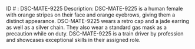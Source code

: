 ID # : DSC-MATE-9225
Description: DSC-MATE-9225 is a human female with orange stripes on their face and orange eyebrows, giving them a distinct appearance. DSC-MATE-9225 wears a retro cap and a jade earring as well as a silver chain. They also wear a standard gas mask as a precaution while on duty. DSC-MATE-9225 is a train driver by profession and showcases exceptional skills in their assigned role.